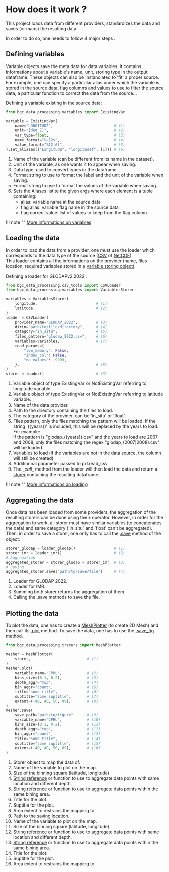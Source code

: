 # How does it work ?

This project loads data from different providers, standardizes the data and saves (or maps) the resulting data.

In order to do so, one needs to follow 4 major steps :
## Defining variables

Variable objects save the meta data for data variables.
It contains informations about a variable's name, unit, storing type in the output dataframe.
These objects can also be instanciated to 'fit' a proper source. <br />
For example, one can specify a particular alias under which the variable is stored in the source data,
flag columns and values to use to filter the source data, a particular function to correct the data from the source...

Defining a variable existing in the source data: <br />

``` py
from bgc_data_processing.variables import ExistingVar

variable = ExistingVar(
    name="LONGITUDE",                           # (1)
    unit="[deg_E]",                             # (2)
    var_type=float,                             # (3)
    name_format="%-12s",                        # (4)
    value_format="%12.6f",                      # (5)
).set_aliases(("Longitude", "longitudef", [1])) # (6)
```

1. Name of the variable (can be different from its name in the dataset).
2. Unit of the variable, as one wants it to appear when saving.
3. Data type, used to convert types in the dataframe.
4. Format string to use to format the label and the unit of the variable when saving.
5. Format string to use to format the values of the variable when saving.
6. Sets the Aliases list to the given args where each element is a tuple containing:
    - alias: variable name in the source data
    - flag alias: variable flag name in the source data
    - flag correct value: list of values to keep from the flag column

!!! note ""
    [More informations on variables](/how_it_works/variables)

## Loading the data

In order to load the data from a provider, one must use the loader which corresponds to the data type of the source ([CSV](/reference/csv_tools/#bgc_data_processing.csv_tools.CSVLoader) of [NetCDF](/reference/netcdf_tools/#bgc_data_processing.netcdf_tools.NetCDFLoader)). <br/>
This loader contains all the informations on the provider (name, files location, required variables stored in a [variable storing object](/reference/variables/#bgc_data_processing.variables.VariablesStorer)).

Defining a loader for GLODAPv2.2022 :

``` py
from bgc_data_processing.csv_tools import CSVLoader
from bgc_data_processing.variables import VariablesStorer

variables = VariablesStorer(
    longitude,                          # (1)
    latitude,                           # (2)
)
loader = CSVLoader(
    provider_name="GLODAP_2022",        # (3)
    dirin="path/to/file/directory",     # (4)
    category="in_situ",                 # (5)
    files_pattern="glodap_2022.csv",    # (6)
    variables=variables,                # (7)
    read_params={
        "low_memory": False,
        "index_col": False,
        "na_values": -9999,
    },                                  # (8)
)
storer = loader()                       # (9)
```

1. Variable object of type ExistingVar or NotExistingVar referring to longitude variable.
2. Variable object of type ExistingVar or NotExistingVar referring to latitude variable.
3. Name of the data provider.
4. Path to the directory containing the files to load.
5. The category of the provider, can be 'in_situ' or 'float'.
6. Files pattern, only the files matching the pattern will be loaded. If the string '({years})' is included, this will be replaced by the years to load. For example: <br/>
if the pattern is "glodap_({years}).csv" and the years to load are 2007 and 2008, only the files matching the regex "glodap_(2007|2008).csv" will be loaded.
7. Variables to load (if the variables are not in the data source, the column will still be created)
8. Additionnal parameter passed to pd.read_csv
9. The \__call__ method from the loader will then load the data and return a [storer](/reference/data_classes/#bgc_data_processing.data_classes.Storer) containing the resulting dataframe.

!!! note ""
    [More informations on loading](/how_it_works/loading)

## Aggregating the data

Once data has been loaded from some providers, the aggregation of the resulting storers can be done using the `+` operator. However, in order for the aggregation to work, all storer must have similar variables (to concatenates the data) and same category ('in_situ' and 'float' can't be aggregated). <br/>
Then, in order to save a storer, one only has to call the [.save](/reference/data_classes/#bgc_data_processing.data_classes.Storer.save) method of the object.

``` py
storer_glodap = loader_glodap()                 # (1)
storer_imr = loader_imr()                       # (2)
# Aggregation
aggregated_storer = storer_glodap + storer_imr  # (3)
# Saving
aggregated_storer.save("path/to/save/file")     # (4)
```

1. Loader for GLODAP 2022.
2. Loader for IMR.
3. Summing both storer returns the aggregation of them.
4. Calling the .save methods to save the file.

## Plotting the data

To plot the data, one has to create a [MeshPlotter](/reference/tracers/#bgc_data_processing.tracers.MeshPlotter) (to create 2D Mesh) and then call its [.plot](/reference/tracers/#bgc_data_processing.tracers.MeshPlotter.plot) method.
To save the data, one has to use the [.save_fig](/reference/tracers/#bgc_data_processing.tracers.MeshPlotter.save_fig) method.

``` py
from bgc_data_processing.tracers import MeshPlotter

mesher = MeshPlotter(
    storer,                         # (1)
)
mesher.plot(
    variable_name="CPHL",           # (2)
    bins_size=(0.1, 0.2),           # (3)
    depth_aggr="top",               # (4)
    bin_aggr="count",               # (5)
    title="some title",             # (6)
    suptitle="some suptitle",       # (7)
    extent=(-40, 40, 50, 89),       # (8)
)
mesher.save(
    save_path="path/to/figure"      # (9)
    variable_name="CPHL",           # (10)
    bins_size=(0.1, 0.2),           # (11)
    depth_aggr="top",               # (12)
    bin_aggr="count",               # (13)
    title="some title",             # (14)
    suptitle="some suptitle",       # (15)
    extent=(-40, 40, 50, 89),       # (16)
)
```

1. Storer object to map the data of.
2. Name of the variable to plot on the map.
3. Size of the binning square (latitude, longitude)
4. [String reference](/reference/tracers/#bgc_data_processing.tracers.MeshPlotter.depth_aggr) or function to use to aggregate data points with same location and different depth.
5. [String reference](/reference/tracers/#bgc_data_processing.tracers.MeshPlotter.bin_aggr) or function to use to aggregate data points within the same bining area.
6. Title for the plot.
7. Suptitle for the plot.
8. Area extent to restrains the mapping to.
9. Path to the saving location.
10. Name of the variable to plot on the map.
11. Size of the binning square (latitude, longitude)
12. [String reference](/reference/tracers/#bgc_data_processing.tracers.MeshPlotter.depth_aggr) or function to use to aggregate data points with same location and different depth.
13. [String reference](/reference/tracers/#bgc_data_processing.tracers.MeshPlotter.bin_aggr) or function to use to aggregate data points within the same bining area.
14. Title for the plot.
15. Suptitle for the plot.
16. Area extent to restrains the mapping to.
